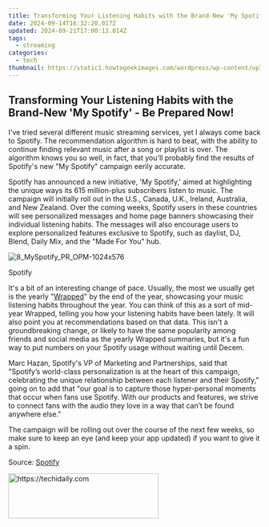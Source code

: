 ```yaml
---
title: Transforming Your Listening Habits with the Brand-New 'My Spotify' - Be Prepared Now!
date: 2024-09-14T16:32:20.017Z
updated: 2024-09-21T17:00:13.014Z
tags:
  - streaming
categories:
  - tech
thumbnail: https://static1.howtogeekimages.com/wordpress/wp-content/uploads/2024/02/spotify-hero-1.jpg
---
```


## Transforming Your Listening Habits with the Brand-New 'My Spotify' - Be Prepared Now!

I've tried several different music streaming services, yet I always come back to Spotify. The recommendation algorithm is hard to beat, with the ability to continue finding relevant music after a song or playlist is over. The algorithm knows you so well, in fact, that you'll probably find the results of Spotify's new "My Spotify" campaign eerily accurate.

 Spotify has announced a new initiative, 'My Spotify,' aimed at highlighting the unique ways its 615 million-plus subscribers listen to music. The campaign will initially roll out in the U.S., Canada, U.K., Ireland, Australia, and New Zealand. Over the coming weeks, Spotify users in these countries will see personalized messages and home page banners showcasing their individual listening habits. The messages will also encourage users to explore personalized features exclusive to Spotify, such as daylist, DJ, Blend, Daily Mix, and the "Made For You" hub.

![8_MySpotify_PR_OPM-1024x576](https://static1.howtogeekimages.com/wordpress/wp-content/uploads/2024/06/8_myspotify_pr_opm-1024x576.jpg) 

Spotify

 It's a bit of an interesting change of pace. Usually, the most we usually get is the yearly "[Wrapped](https://screen-recording.techidaily.com/updated-in-2024-premier-mobile-devices-top-gba-game-players/)" by the end of the year, showcasing your music listening habits throughout the year. You can think of this as a sort of mid-year Wrapped, telling you how your listening habits have been lately. It will also point you at recommendations based on that data. This isn't a groundbreaking change, or likely to have the same popularity among friends and social media as the yearly Wrapped summaries, but it's a fun way to put numbers on your Spotify usage without waiting until Decem.

 Marc Hazan, Spotify's VP of Marketing and Partnerships, said that "Spotify’s world-class personalization is at the heart of this campaign, celebrating the unique relationship between each listener and their Spotify," going on to add that "our goal is to capture those hyper-personal moments that occur when fans use Spotify. With our products and features, we strive to connect fans with the audio they love in a way that can’t be found anywhere else."

 The campaign will be rolling out over the course of the next few weeks, so make sure to keep an eye (and keep your app updated) if you want to give it a spin.

 Source: [Spotify](https://newsroom.spotify.com/2024-06-10/my-spotify-personalized-playlists-daylist-made-for-you/)

<ins class="adsbygoogle"
     style="display:block"
     data-ad-format="autorelaxed"
     data-ad-client="ca-pub-7571918770474297"
     data-ad-slot="1223367746"></ins>

<ins class="adsbygoogle"
     style="display:block"
     data-ad-client="ca-pub-7571918770474297"
     data-ad-slot="8358498916"
     data-ad-format="auto"
     data-full-width-responsive="true"></ins>



<!-- affiliate ads begin -->
<a href="https://aligracehair.sjv.io/c/5597632/1902289/19272" target="_top" id="1902289">
  <img src="//a.impactradius-go.com/display-ad/19272-1902289" border="0" alt="https://techidaily.com" width="300" height="90"/>
</a>
<img height="0" width="0" src="https://aligracehair.sjv.io/i/5597632/1902289/19272" style="position:absolute;visibility:hidden;" border="0" />
<!-- affiliate ads end -->

